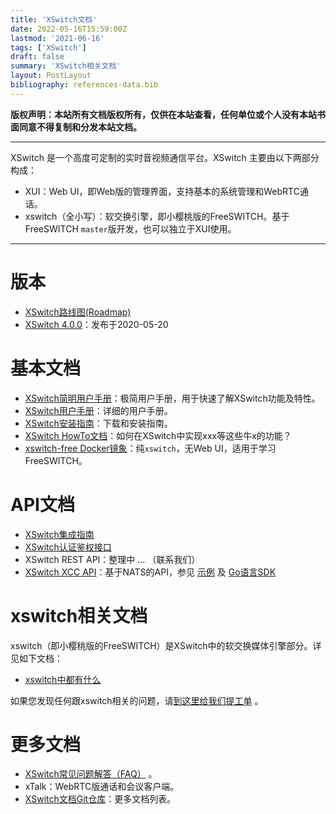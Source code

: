 ```yaml
---
title: 'XSwitch文档'
date: 2022-05-16T15:59:00Z
lastmod: '2021-06-16'
tags: ['XSwitch']
draft: false
summary: 'XSwitch相关文档'
layout: PostLayout
bibliography: references-data.bib
---
```


**版权声明：本站所有文档版权所有，仅供在本站查看，任何单位或个人没有本站书面同意不得复制和分发本站文档。**

<hr/>

XSwitch 是一个高度可定制的实时音视频通信平台。XSwitch 主要由以下两部分构成：

- XUI：Web UI，即Web版的管理界面，支持基本的系统管理和WebRTC通话。
- xswitch（全小写）：软交换引擎，即小樱桃版的FreeSWITCH。基于FreeSWITCH `master`版开发，也可以独立于XUI使用。

<hr/>

# 版本

- [XSwitch路线图(Roadmap)](/pages/roadmap)
- [XSwitch 4.0.0](/pages/xswitch-4.0.0)：发布于2020-05-20

# 基本文档

- [XSwitch简明用户手册](https://demo.xswitch.cn/xswitch.html)：极简用户手册，用于快速了解XSwitch功能及特性。
- [XSwitch用户手册](/docs/xswitch-user.html)：详细的用户手册。
- [XSwitch安装指南](/pages/xswitch-install/)：下载和安装指南。
- [XSwitch HowTo文档](/pages/howto/index/)：如何在XSwitch中实现xxx等这些牛x的功能？
- [xswitch-free Docker镜象](https://github.com/rts-cn/xswitch-free)：纯`xswitch`，无Web UI，适用于学习FreeSWITCH。

# API文档

- [XSwitch集成指南](/docs/xswitch-integration-guide.html)
- [XSwitch认证鉴权接口](/docs/xswitch-auth.html)
- XSwitch REST API：整理中 ... （联系我们）
- [XSwitch XCC API](/docs/xswitch-xcc.html)：基于NATS的API，参见 [示例](https://git.xswitch.cn/xswitch/xcc-examples) 及 [Go语言SDK](https://git.xswitch.cn/xswitch/xctrl)

# xswitch相关文档

xswitch（即小樱桃版的FreeSWITCH）是XSwitch中的软交换媒体引擎部分。详见如下文档：

- [xswitch中都有什么](/pages/xswitch/index/)

如果您发现任何跟xswitch相关的问题，请[到这里给我们提工单](https://git.xswitch.cn/xswitch/xswitch/issues) 。

# 更多文档

- [XSwitch常见问题解答（FAQ）](https://git.xswitch.cn/xswitch/docs#常见问题解答) 。
- xTalk：WebRTC版通话和会议客户端。
- [XSwitch文档Git仓库](https://git.xswitch.cn/xswitch/docs)：更多文档列表。
